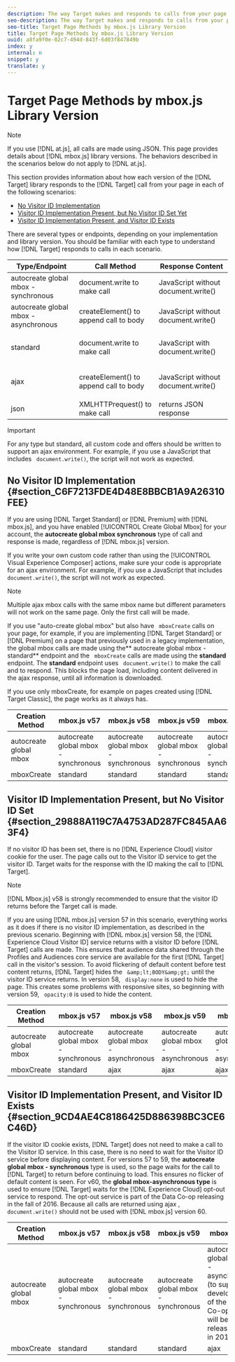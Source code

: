 ```yaml
---
description: The way Target makes and responds to calls from your page depends on the version of the Target library you are using, whether the Experience Cloud Visitor ID implementation is present, and whether the visitor ID exists.
seo-description: The way Target makes and responds to calls from your page depends on the version of the Target library you are using, whether the Experience Cloud Visitor ID implementation is present, and whether the visitor ID exists.
seo-title: Target Page Methods by mbox.js Library Version
title: Target Page Methods by mbox.js Library Version
uuid: a8fa9f0e-02c7-494d-843f-6d03f847849b
index: y
internal: n
snippet: y
translate: y
---
```


# Target Page Methods by mbox.js Library Version


>[!NOTE]
>
>If you use [!DNL  at.js], all calls are made using JSON. This page provides details about [!DNL  mbox.js] library versions. The behaviors described in the scenarios below do not apply to [!DNL  at.js]. 



This section provides information about how each version of the [!DNL  Target] library responds to the [!DNL  Target] call from your page in each of the following scenarios: 


* [ No Visitor ID Implementation ](../../../c_seting_up_target/c_implementing_target/t_mbox_download/c_call-Responses-library-version.md#section_C6F7213FDE4D48E8BBCB1A9A26310FEE)
* [ Visitor ID Implementation Present, but No Visitor ID Set Yet ](../../../c_seting_up_target/c_implementing_target/t_mbox_download/c_call-Responses-library-version.md#section_29888A119C7A4753AD287FC845AA63F4)
* [ Visitor ID Implementation Present, and Visitor ID Exists ](../../../c_seting_up_target/c_implementing_target/t_mbox_download/c_call-Responses-library-version.md#section_9CD4AE4C8186425D886398BC3CE6C46D)


There are several types or endpoints, depending on your implementation and library version. You should be familiar with each type to understand how [!DNL  Target] responds to calls in each scenario. 



<table id="table_9B6FA7E1F7E5470889FDA9D7C6F66CA9"> 
 <thead> 
  <tr> 
   <th colname="col1" class="entry"> Type/Endpoint </th> 
   <th colname="col2" class="entry"> Call Method </th> 
   <th colname="col3" class="entry"> Response Content </th> 
  </tr> 
 </thead>
 <tbody> 
  <tr> 
   <td colname="col1"> autocreate global mbox - synchronous </td> 
   <td colname="col2"> document.write to make call </td> 
   <td colname="col3"> JavaScript without document.write() </td> 
  </tr> 
  <tr> 
   <td colname="col1"> autocreate global mbox - asynchronous </td> 
   <td colname="col2"> createElement() to append call to body </td> 
   <td colname="col3"> JavaScript without document.write() </td> 
  </tr> 
  <tr> 
   <td colname="col1"> standard </td> 
   <td colname="col2"> <p>document.write to make call </p> </td> 
   <td colname="col3"> JavaScript with document.write() </td> 
  </tr> 
  <tr> 
   <td colname="col1"> ajax </td> 
   <td colname="col2"> <p>createElement() to append call to body </p> </td> 
   <td colname="col3"> JavaScript without document.write() </td> 
  </tr> 
  <tr> 
   <td colname="col1"> json </td> 
   <td colname="col2"> XMLHTTPrequest() to make call </td> 
   <td colname="col3"> returns JSON response </td> 
  </tr> 
 </tbody> 
</table>


>[!IMPORTANT]
>
>For any type but standard, all custom code and offers should be written to support an ajax environment. For example, if you use a JavaScript that includes ` document.write()`, the script will not work as expected. 



## No Visitor ID Implementation {#section_C6F7213FDE4D48E8BBCB1A9A26310FEE}

If you are using [!DNL  Target Standard] or [!DNL  Premium] with [!DNL  mbox.js], and you have enabled [!UICONTROL  Create Global Mbox] for your account,  the **autocreate global mbox synchronous** type of call and response is made, regardless of [!DNL  mbox.js] version. 

If you write your own custom code rather than using the [!UICONTROL  Visual Experience Composer] actions, make sure your code is appropriate for an ajax environment. For example, if you use a JavaScript that includes ` document.write()`, the script will not work as expected. 


>[!NOTE]
>
>Multiple ajax mbox calls with the same mbox name but different parameters will not work on the same page. Only the first call will be made.



If you use "auto-create global mbox" but also have ` mboxCreate` calls on your page, for example, if you are implementing [!DNL  Target Standard] or [!DNL  Premium] on a page that previously used in a legacy implementation, the global mbox calls are made using the** autocreate global mbox - standard** endpoint and the ` mboxCreate` calls are made using the **standard** endpoint. The **standard** endpoint uses ` document.write()` to make the call and to respond. This blocks the page load, including content delivered in the ajax response, until all information is downloaded. 

If you use only mboxCreate, for example on pages created using [!DNL  Target Classic], the page works as it always has. 



|  Creation Method  | mbox.js v57  | mbox.js v58  | mbox.js v59  | mbox.js v60  |
|---|---|---|---|---|
|  autocreate global mbox  | autocreate global mbox - synchronous  | autocreate global mbox - synchronous  | autocreate global mbox - synchronous  | autocreate global mbox - synchronous  |
|  mboxCreate  | standard  | standard  | standard  | standard  |


## Visitor ID Implementation Present, but No Visitor ID Set {#section_29888A119C7A4753AD287FC845AA63F4}

If no visitor ID has been set, there is no [!DNL  Experience Cloud] visitor cookie for the user. The page calls out to the Visitor ID service to get the visitor ID. Target waits for the response with the ID making the call to [!DNL  Target]. 


>[!NOTE]
>
>[!DNL  Mbox.js] v58  is strongly recommended to ensure that the visitor ID returns before the Target call is made. 



If you are using [!DNL  mbox.js] version 57 in this scenario, everything works as it does if there is no visitor ID implementation, as described in the previous scenario. Beginning with [!DNL  mbox.js] version 58, the [!DNL  Experience Cloud Visitor ID] service returns with a visitor ID before [!DNL  Target] calls are made. This ensures that audience data shared through the Profiles and Audiences core service are available for the first [!DNL  Target] call in the visitor's session. To avoid flickering of default content before test content returns, [!DNL  Target] hides the ` &amp;lt;BODY&amp;gt;` until the visitor ID service returns. In version 58, ` display:none` is used to hide the page. This creates some problems with responsive sites, so beginning with version 59, ` opacity:0` is used to hide the content. 



|  Creation Method  | mbox.js v57  | mbox.js v58  | mbox.js v59  | mbox.js v60  |
|---|---|---|---|---|
|  autocreate global mbox  | autocreate global mbox - synchronous  | autocreate global mbox - asynchronous  | autocreate global mbox - asynchronous  | autocreate global mbox - asynchronous  |
|  mboxCreate  | standard  | ajax  | ajax  | ajax  |


## Visitor ID Implementation Present, and Visitor ID Exists {#section_9CD4AE4C8186425D886398BC3CE6C46D}

If the visitor ID cookie exists, [!DNL  Target] does not need to make a call to the Visitor ID service. In this case, there is no need to wait for the Visitor ID service before displaying content. For versions 57 to 59, the **autocreate global mbox - synchronous** type is used, so the page waits for the call to [!DNL  Target] to return before continuing to load. This ensures no flicker of default content is seen. For v60, the **global mbox-asynchronous type** is used to ensure [!DNL  Target] waits for the [!DNL  Experience Cloud] opt-out service to respond. The opt-out service is part of the Data Co-op releasing in the fall of 2016. Because all calls are returned using ajax , ` document.write()` should not be used with [!DNL  mbox.js] version 60. 



|  Creation Method  | mbox.js v57  | mbox.js v58  | mbox.js v59  | mbox.js v60  |
|---|---|---|---|---|
|  autocreate global mbox  | autocreate global mbox - synchronous  | autocreate global mbox - synchronous  | autocreate global mbox - synchronous  | autocreate global mbox - asynchronous (to support development of the Data Co-op, which will be released later in 2016)  |
|  mboxCreate  | standard  | standard  | standard  | ajax  |

